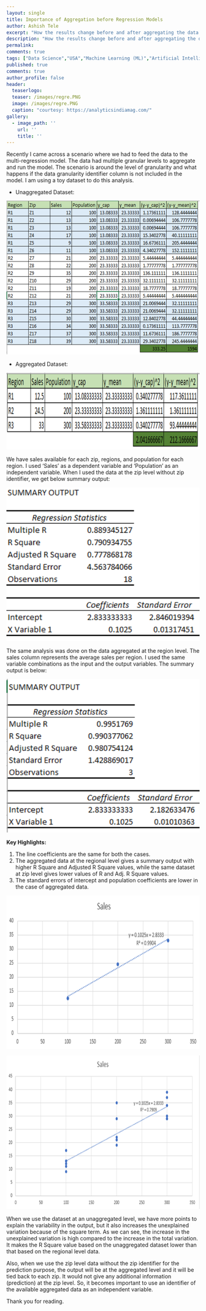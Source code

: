 ```yaml
---
layout: single
title: Importance of Aggregation before Regression Models
author: Ashish Tele
excerpt: "How the results change before and after aggregating the data. The mistakes we need to avoid"
description: "How the results change before and after aggregating the data. The mistakes we need to avoid"
permalink:
comments: true
tags: ["Data Science","USA","Machine Learning (ML)","Artificial Intelligence (AI)","Data Mining","Data Engineering","Pyhton","R","SAS","NY","Helper Function","Rockstar R","America", "Regression", "Models"]
published: true
comments: true
author_profile: false
header:
  teaserlogo:
  teaser: /images/regre.PNG
  image: /images/regre.PNG
  caption: "courtesy: https://analyticsindiamag.com/"
gallery:
  - image_path: ''
    url: ''
    title: ''
---
```

Recently I came across a scenario where we had to feed the data to the multi-regression model. 
The data had multiple granular levels to aggregate and run the model. The scenario is around 
the level of granularity and what happens if the data granularity identifier column is not 
included in the model. I am using a toy dataset to do this analysis.

* Unaggregated Dataset:

<p align="center">
  <img width="550" height="400" src="/images/1.PNG">
</p>

* Aggregated Dataset:

<p align="center">
  <img width="550" height="200" src="/images/2.PNG">
</p>

We have sales available for each zip, regions, and population for each region. I used ‘Sales’ as
a dependent variable and ‘Population’ as an independent variable. When I used the data at the zip
level without zip identifier, we get below summary output:

<p align="center">
  <img width="550" height="400" src="/images/5.PNG">
</p>


The same analysis was done on the data aggregated at the region level. The sales column represents 
the average sales per region. I used the same variable combinations as the input and the output 
variables. The summary output is below:

<p align="center">
  <img width="550" height="400" src="/images/6.PNG">
</p>

**Key Highlights:**

1. The line coefficients are the same for both the cases.
2. The aggregated data at the regional level gives a summary output with higher R Square and Adjusted
R Square values, while the same dataset at zip level gives lower values of R and Adj. R Square values.
3. The standard errors of intercept and population coefficients are lower in the case of aggregated data.

<p align="center">
  <img width="550" height="400" src="/images/3.PNG">
</p>


<p align="center">
  <img width="550" height="400" src="/images/4.PNG">
</p>

When we use the dataset at an unaggregated level, we have more points to explain the variability in 
the output, but it also increases the unexplained variation because of the square term. As we can see,
the increase in the unexplained variation is high compared to the increase in the total variation.
It makes the R Square value based on the unaggregated dataset lower than that based on the regional level 
data.

Also, when we use the zip level data without the zip identifier for the prediction purpose, the output will
be at the aggregated level and it will be tied back to each zip. It would not give any additional information 
(prediction) at the zip level. So, it becomes important to use an identifier of the available aggregated data
as an independent variable.

Thank you for reading.
